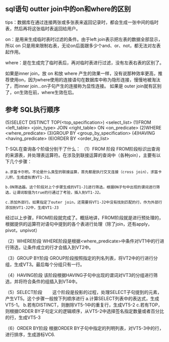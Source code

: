 ## sql语句 outter join中的on和where的区别
tips：数据库在通过连接两张或多张表来返回记录时，都会生成一张中间的临时表，然后再将这张临时表返回给用户。

on：是用来生成临时表时过滤的条件。由于left join表示把左表的数据全部显示，所以 on 只是用来限制右表，无论on后面跟多少个and、or、not，都无法对左表起作用。

where：是在生成完了临时表后，再对临时表进行过滤，没有左表右表的区别了。

如果是inner join，放 on 和放 where 产生的效果一样，没有说那种效率更高，推荐使用on，因为where使用的连接语句在数据库中称为隐形连接，慢慢地被淘汰了，而inner join...on子句产生的连接称为显性连接。 如果是 outer join就有区别了，on生效在前，where生效在后。

## 参考 SQL执行顺序
(5)SELECT DISTINCT TOP(<top_specification>) <select_list>
(1)FROM <left_table> <join_type> JOIN <right_table> ON <on_predicate>
(2)WHERE <where_predicate>
(3)GROUP BY <group_by_specification>
(4)HAVING <having_predicate>
(6)ORDER BY <order_by_list>

T-SQL在查询各个阶级分别干了什么： （1）FROM 阶段 FROM阶段标识出查询的来源表，并处理表运算符。在涉及到联接运算的查询中（各种join），主要有以下几个步骤：

	a.求笛卡尔积。不论是什么类型的联接运算，首先都是执行交叉连接（cross join），求笛卡儿积，生成虚拟表VT1-J1。 

	b.ON筛选器。这个阶段对上个步骤生成的VT1-J1进行筛选，根据ON子句中出现的谓词进行筛选，让谓词取值为true的行通过了考验，插入到VT1-J2。 

	c.添加外部行。如果指定了outer join，还需要将VT1-J2中没有找到匹配的行，作为外部行添加到VT1-J2中，生成VT1-J3

经过以上步骤，FROM阶段就完成了。概括地讲，FROM阶段就是进行预处理的，根据提供的运算符对语句中提到的各个表进行处理（除了join，还有apply，pivot，unpivot）

（2）WHERE阶段 WHERE阶段是根据<where_predicate>中条件对VT1中的行进行筛选，让条件成立的行才会插入到VT2中。

（3）GROUP BY阶段 GROUP阶段按照指定的列名列表，将VT2中的行进行分组，生成VT3。最后每个分组只有一行。

（4）HAVING阶段 该阶段根据HAVING子句中出现的谓词对VT3的分组进行筛选，并将符合条件的组插入到VT4中。

（5）SELECT阶段 　　这个阶段是投影的过程，处理SELECT子句提到的元素，产生VT5。这个步骤一般按下列顺序进行 a.计算SELECT列表中的表达式，生成VT5-1。 b.若有DISTINCT，则删除VT5-1中的重复行，生成VT5-2 c.若有TOP，则根据ORDER BY子句定义的逻辑顺序，从VT5-2中选择签名指定数量或者百分比的行，生成VT5-3

（6）ORDER BY阶段 根据ORDER BY子句中指定的列明列表，对VT5-3中的行，进行排序，生成游标VC6.